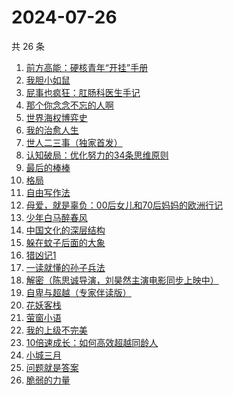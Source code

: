 # 2024-07-26

共 26 条

<!-- BEGIN WEREAD -->
<!-- 最后更新时间 2024-07-26 09:27:17 +0800 -->
1. [前方高能：硬核青年“开挂”手册](https://weread.qq.com/web/bookDetail/6ec323a0813ab9080g0178b8)
1. [我胆小如鼠](https://weread.qq.com/web/bookDetail/276323e0813ab90a5g0144d7)
1. [屁事也疯狂：肛肠科医生手记](https://weread.qq.com/web/bookDetail/cf232020813ab9051g017394)
1. [那个你念念不忘的人啊](https://weread.qq.com/web/bookDetail/db632090813ab9080g012d29)
1. [世界海权博弈史](https://weread.qq.com/web/bookDetail/cc032840813ab8f89g011b15)
1. [我的治愈人生](https://weread.qq.com/web/bookDetail/e6d32ee0813ab901dg0198a3)
1. [世人二三事（独家首发）](https://weread.qq.com/web/bookDetail/c7832c00813ab9019g017451)
1. [认知破局：优化努力的34条思维原则](https://weread.qq.com/web/bookDetail/b423208071d300dfb4214cb)
1. [最后的棒棒](https://weread.qq.com/web/bookDetail/c08329307157aca7c0832c5)
1. [格局](https://weread.qq.com/web/bookDetail/a5e32c60813ab9054g015c2d)
1. [自由写作法](https://weread.qq.com/web/bookDetail/99d32180813ab86e8g013915)
1. [母爱，就是辜负：00后女儿和70后妈妈的欧洲行记](https://weread.qq.com/web/bookDetail/a6032f80813ab8d3ag019048)
1. [少年白马醉春风](https://weread.qq.com/web/bookDetail/f4432320813ab673eg016c9d)
1. [中国文化的深层结构](https://weread.qq.com/web/bookDetail/86132be05e0dc6861100607)
1. [躲在蚊子后面的大象](https://weread.qq.com/web/bookDetail/bfc32800813ab883bg0165f3)
1. [猎凶记1](https://weread.qq.com/web/bookDetail/e9232bc071654d3be92b0a3)
1. [一读就懂的孙子兵法](https://weread.qq.com/web/bookDetail/500327c0813ab8bb3g01417a)
1. [解密（陈思诚导演，刘昊然主演电影同步上映中）](https://weread.qq.com/web/bookDetail/e1c32c205c9f30e1cdf7d38)
1. [自卑与超越（专家伴读版）](https://weread.qq.com/web/bookDetail/69632de0813ab8cf4g012c81)
1. [花妖客栈](https://weread.qq.com/web/bookDetail/7f132350813ab9035g018e37)
1. [萤窗小语](https://weread.qq.com/web/bookDetail/42f32610813ab76d3g0165b4)
1. [我的上级不完美](https://weread.qq.com/web/bookDetail/c6c32e40813ab8df4g0116c5)
1. [10倍速成长：如何高效超越同龄人](https://weread.qq.com/web/bookDetail/f2b32b10813ab6a9eg0176e1)
1. [小城三月](https://weread.qq.com/web/bookDetail/cfc320805c8135cfc4772a7)
1. [问题就是答案](https://weread.qq.com/web/bookDetail/b3f329a0813ab8f59g011872)
1. [脆弱的力量](https://weread.qq.com/web/bookDetail/703325005d2088703a3a142)
<!-- END WEREAD -->